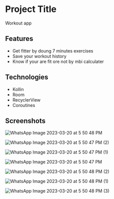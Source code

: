 
# Project Title

Workout app 



## Features

- Get fitter by doung 7 minutes exercises
- Save your workout history 
- Know if your are fit ore not by mbi calculater 
## Technologies 
- Kollin 
- Room 
- RecyclerView
- Coroutines
## Screenshots

![WhatsApp Image 2023-03-20 at 5 50 48 PM](https://user-images.githubusercontent.com/122797180/226402789-b3db74f8-2e21-484e-9b08-63542e691c06.jpeg)




![WhatsApp Image 2023-03-20 at 5 50 47 PM (2)](https://user-images.githubusercontent.com/122797180/226402768-bcee40a6-62da-4f6e-8dd4-6a89df79ad4a.jpeg)

![WhatsApp Image 2023-03-20 at 5 50 47 PM (1)](https://user-images.githubusercontent.com/122797180/226402775-90f65fce-42b9-4013-8bd9-485c04a5835e.jpeg)

![WhatsApp Image 2023-03-20 at 5 50 47 PM](https://user-images.githubusercontent.com/122797180/226402780-667a41db-62b5-4a0d-81f7-f37c213267e0.jpeg)

![WhatsApp Image 2023-03-20 at 5 50 48 PM (2)](https://user-images.githubusercontent.com/122797180/226402783-7cc22cfb-1195-4799-a6a0-080ba047c5c5.jpeg)

![WhatsApp Image 2023-03-20 at 5 50 48 PM (1)](https://user-images.githubusercontent.com/122797180/226402786-45b4c5a3-3472-483e-9ac4-9c5d9bd242a2.jpeg)

![WhatsApp Image 2023-03-20 at 5 50 48 PM (3)](https://user-images.githubusercontent.com/122797180/226402757-fd826dd4-4f53-42ae-b3b3-29c1ddfcb318.jpeg)